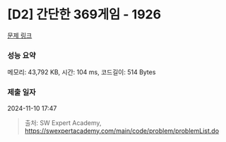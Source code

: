 # [D2] 간단한 369게임 - 1926 

[문제 링크](https://swexpertacademy.com/main/code/problem/problemDetail.do?contestProbId=AV5PTeo6AHUDFAUq) 

### 성능 요약

메모리: 43,792 KB, 시간: 104 ms, 코드길이: 514 Bytes

### 제출 일자

2024-11-10 17:47



> 출처: SW Expert Academy, https://swexpertacademy.com/main/code/problem/problemList.do